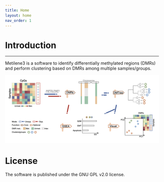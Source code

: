 ```yaml
---
title: Home
layout: home
nav_order: 1
---
```


# Introduction

---

Metilene3 is a software to identify differentially methylated regions (DMRs) and perform clustering based on DMRs among multiple samples/groups.

![image info](./fig/framework.png)

# License
The software is published under the GNU GPL v2.0 license.